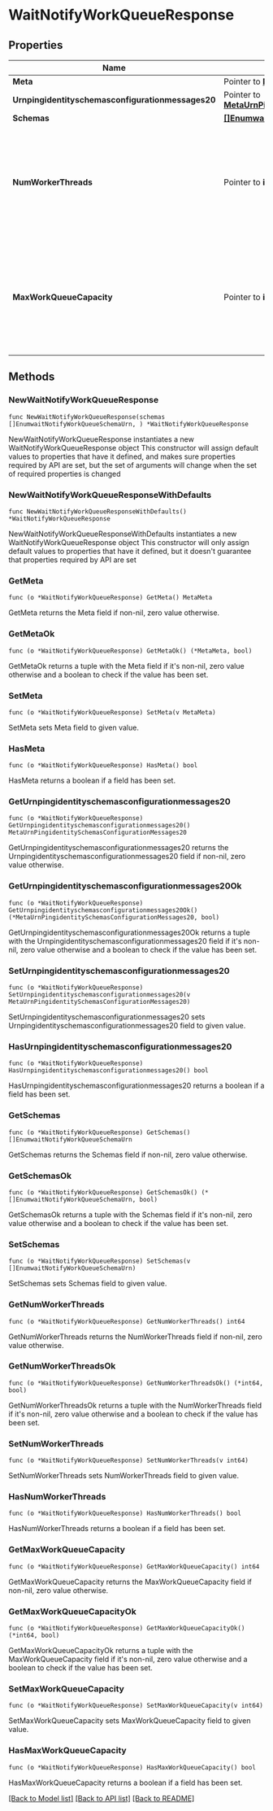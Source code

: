 # WaitNotifyWorkQueueResponse

## Properties

Name | Type | Description | Notes
------------ | ------------- | ------------- | -------------
**Meta** | Pointer to [**MetaMeta**](MetaMeta.md) |  | [optional] 
**Urnpingidentityschemasconfigurationmessages20** | Pointer to [**MetaUrnPingidentitySchemasConfigurationMessages20**](MetaUrnPingidentitySchemasConfigurationMessages20.md) |  | [optional] 
**Schemas** | [**[]EnumwaitNotifyWorkQueueSchemaUrn**](EnumwaitNotifyWorkQueueSchemaUrn.md) |  | 
**NumWorkerThreads** | Pointer to **int64** | Specifies the number of worker threads that should be used within the server in order to process requested operations. | [optional] 
**MaxWorkQueueCapacity** | Pointer to **int64** | Specifies the maximum number of pending operations that may be held in the work queue at any given time. | [optional] 

## Methods

### NewWaitNotifyWorkQueueResponse

`func NewWaitNotifyWorkQueueResponse(schemas []EnumwaitNotifyWorkQueueSchemaUrn, ) *WaitNotifyWorkQueueResponse`

NewWaitNotifyWorkQueueResponse instantiates a new WaitNotifyWorkQueueResponse object
This constructor will assign default values to properties that have it defined,
and makes sure properties required by API are set, but the set of arguments
will change when the set of required properties is changed

### NewWaitNotifyWorkQueueResponseWithDefaults

`func NewWaitNotifyWorkQueueResponseWithDefaults() *WaitNotifyWorkQueueResponse`

NewWaitNotifyWorkQueueResponseWithDefaults instantiates a new WaitNotifyWorkQueueResponse object
This constructor will only assign default values to properties that have it defined,
but it doesn't guarantee that properties required by API are set

### GetMeta

`func (o *WaitNotifyWorkQueueResponse) GetMeta() MetaMeta`

GetMeta returns the Meta field if non-nil, zero value otherwise.

### GetMetaOk

`func (o *WaitNotifyWorkQueueResponse) GetMetaOk() (*MetaMeta, bool)`

GetMetaOk returns a tuple with the Meta field if it's non-nil, zero value otherwise
and a boolean to check if the value has been set.

### SetMeta

`func (o *WaitNotifyWorkQueueResponse) SetMeta(v MetaMeta)`

SetMeta sets Meta field to given value.

### HasMeta

`func (o *WaitNotifyWorkQueueResponse) HasMeta() bool`

HasMeta returns a boolean if a field has been set.

### GetUrnpingidentityschemasconfigurationmessages20

`func (o *WaitNotifyWorkQueueResponse) GetUrnpingidentityschemasconfigurationmessages20() MetaUrnPingidentitySchemasConfigurationMessages20`

GetUrnpingidentityschemasconfigurationmessages20 returns the Urnpingidentityschemasconfigurationmessages20 field if non-nil, zero value otherwise.

### GetUrnpingidentityschemasconfigurationmessages20Ok

`func (o *WaitNotifyWorkQueueResponse) GetUrnpingidentityschemasconfigurationmessages20Ok() (*MetaUrnPingidentitySchemasConfigurationMessages20, bool)`

GetUrnpingidentityschemasconfigurationmessages20Ok returns a tuple with the Urnpingidentityschemasconfigurationmessages20 field if it's non-nil, zero value otherwise
and a boolean to check if the value has been set.

### SetUrnpingidentityschemasconfigurationmessages20

`func (o *WaitNotifyWorkQueueResponse) SetUrnpingidentityschemasconfigurationmessages20(v MetaUrnPingidentitySchemasConfigurationMessages20)`

SetUrnpingidentityschemasconfigurationmessages20 sets Urnpingidentityschemasconfigurationmessages20 field to given value.

### HasUrnpingidentityschemasconfigurationmessages20

`func (o *WaitNotifyWorkQueueResponse) HasUrnpingidentityschemasconfigurationmessages20() bool`

HasUrnpingidentityschemasconfigurationmessages20 returns a boolean if a field has been set.

### GetSchemas

`func (o *WaitNotifyWorkQueueResponse) GetSchemas() []EnumwaitNotifyWorkQueueSchemaUrn`

GetSchemas returns the Schemas field if non-nil, zero value otherwise.

### GetSchemasOk

`func (o *WaitNotifyWorkQueueResponse) GetSchemasOk() (*[]EnumwaitNotifyWorkQueueSchemaUrn, bool)`

GetSchemasOk returns a tuple with the Schemas field if it's non-nil, zero value otherwise
and a boolean to check if the value has been set.

### SetSchemas

`func (o *WaitNotifyWorkQueueResponse) SetSchemas(v []EnumwaitNotifyWorkQueueSchemaUrn)`

SetSchemas sets Schemas field to given value.


### GetNumWorkerThreads

`func (o *WaitNotifyWorkQueueResponse) GetNumWorkerThreads() int64`

GetNumWorkerThreads returns the NumWorkerThreads field if non-nil, zero value otherwise.

### GetNumWorkerThreadsOk

`func (o *WaitNotifyWorkQueueResponse) GetNumWorkerThreadsOk() (*int64, bool)`

GetNumWorkerThreadsOk returns a tuple with the NumWorkerThreads field if it's non-nil, zero value otherwise
and a boolean to check if the value has been set.

### SetNumWorkerThreads

`func (o *WaitNotifyWorkQueueResponse) SetNumWorkerThreads(v int64)`

SetNumWorkerThreads sets NumWorkerThreads field to given value.

### HasNumWorkerThreads

`func (o *WaitNotifyWorkQueueResponse) HasNumWorkerThreads() bool`

HasNumWorkerThreads returns a boolean if a field has been set.

### GetMaxWorkQueueCapacity

`func (o *WaitNotifyWorkQueueResponse) GetMaxWorkQueueCapacity() int64`

GetMaxWorkQueueCapacity returns the MaxWorkQueueCapacity field if non-nil, zero value otherwise.

### GetMaxWorkQueueCapacityOk

`func (o *WaitNotifyWorkQueueResponse) GetMaxWorkQueueCapacityOk() (*int64, bool)`

GetMaxWorkQueueCapacityOk returns a tuple with the MaxWorkQueueCapacity field if it's non-nil, zero value otherwise
and a boolean to check if the value has been set.

### SetMaxWorkQueueCapacity

`func (o *WaitNotifyWorkQueueResponse) SetMaxWorkQueueCapacity(v int64)`

SetMaxWorkQueueCapacity sets MaxWorkQueueCapacity field to given value.

### HasMaxWorkQueueCapacity

`func (o *WaitNotifyWorkQueueResponse) HasMaxWorkQueueCapacity() bool`

HasMaxWorkQueueCapacity returns a boolean if a field has been set.


[[Back to Model list]](../README.md#documentation-for-models) [[Back to API list]](../README.md#documentation-for-api-endpoints) [[Back to README]](../README.md)


